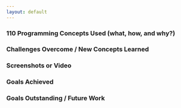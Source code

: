 ```yaml
---
layout: default
---
```



### [](#header-3)110 Programming Concepts Used (what, how, and why?)

### [](#header-3)Challenges Overcome / New Concepts Learned

### [](#header-3)Screenshots or Video

### [](#header-3)Goals Achieved

### [](#header-3)Goals Outstanding / Future Work


